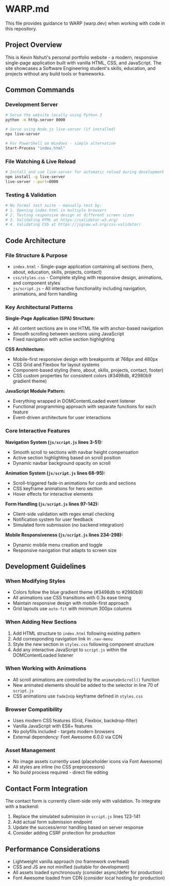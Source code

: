 # WARP.md

This file provides guidance to WARP (warp.dev) when working with code in this repository.

## Project Overview

This is Kevin Nshuti's personal portfolio website - a modern, responsive single-page application built with vanilla HTML, CSS, and JavaScript. The site showcases a Software Engineering student's skills, education, and projects without any build tools or frameworks.

## Common Commands

### Development Server
```bash
# Serve the website locally using Python 3
python -m http.server 8000

# Serve using Node.js live-server (if installed)
npx live-server

# For PowerShell on Windows - simple alternative
Start-Process "index.html"
```

### File Watching & Live Reload
```bash
# Install and use live-server for automatic reload during development
npm install -g live-server
live-server --port=8000
```

### Testing & Validation
```bash
# No formal test suite - manually test by:
# 1. Opening index.html in multiple browsers
# 2. Testing responsive design at different screen sizes
# 3. Validating HTML at https://validator.w3.org/
# 4. Validating CSS at https://jigsaw.w3.org/css-validator/
```

## Code Architecture

### File Structure & Purpose
- `index.html` - Single-page application containing all sections (hero, about, education, skills, projects, contact)
- `css/styles.css` - Complete styling with responsive design, animations, and component styles
- `js/script.js` - All interactive functionality including navigation, animations, and form handling

### Key Architectural Patterns

**Single-Page Application (SPA) Structure:**
- All content sections are in one HTML file with anchor-based navigation
- Smooth scrolling between sections using JavaScript
- Fixed navigation with active section highlighting

**CSS Architecture:**
- Mobile-first responsive design with breakpoints at 768px and 480px
- CSS Grid and Flexbox for layout systems
- Component-based styling (hero, about, skills, projects, contact, footer)
- CSS custom properties for consistent colors (#3498db, #2980b9 gradient theme)

**JavaScript Module Pattern:**
- Everything wrapped in DOMContentLoaded event listener
- Functional programming approach with separate functions for each feature
- Event-driven architecture for user interactions

### Core Interactive Features

**Navigation System (`js/script.js` lines 3-51):**
- Smooth scroll to sections with navbar height compensation
- Active section highlighting based on scroll position
- Dynamic navbar background opacity on scroll

**Animation System (`js/script.js` lines 68-95):**
- Scroll-triggered fade-in animations for cards and sections
- CSS keyframe animations for hero section
- Hover effects for interactive elements

**Form Handling (`js/script.js` lines 97-142):**
- Client-side validation with regex email checking
- Notification system for user feedback
- Simulated form submission (no backend integration)

**Mobile Responsiveness (`js/script.js` lines 234-298):**
- Dynamic mobile menu creation and toggle
- Responsive navigation that adapts to screen size

## Development Guidelines

### When Modifying Styles
- Colors follow the blue gradient theme (#3498db to #2980b9)
- All animations use CSS transitions with 0.3s ease timing
- Maintain responsive design with mobile-first approach
- Grid layouts use `auto-fit` with minimum 300px columns

### When Adding New Sections
1. Add HTML structure to `index.html` following existing pattern
2. Add corresponding navigation link in `.nav-menu`
3. Style the new section in `styles.css` following component structure
4. Add any interactive JavaScript to `script.js` within the DOMContentLoaded listener

### When Working with Animations
- All scroll animations are controlled by the `animateOnScroll()` function
- New animated elements should be added to the selector in line 70 of `script.js`
- CSS animations use `fadeInUp` keyframe defined in `styles.css`

### Browser Compatibility
- Uses modern CSS features (Grid, Flexbox, backdrop-filter)
- Vanilla JavaScript with ES6+ features
- No polyfills included - targets modern browsers
- External dependency: Font Awesome 6.0.0 via CDN

### Asset Management
- No image assets currently used (placeholder icons via Font Awesome)
- All styles are inline (no CSS preprocessors)
- No build process required - direct file editing

## Contact Form Integration

The contact form is currently client-side only with validation. To integrate with a backend:
1. Replace the simulated submission in `script.js` lines 123-141
2. Add actual form submission endpoint
3. Update the success/error handling based on server response
4. Consider adding CSRF protection for production

## Performance Considerations

- Lightweight vanilla approach (no framework overhead)
- CSS and JS are not minified (suitable for development)
- All assets loaded synchronously (consider async/defer for production)
- Font Awesome loaded from CDN (consider local hosting for production)